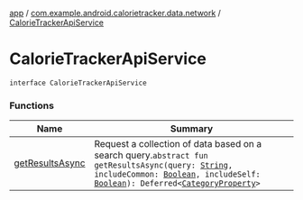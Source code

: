 [app](../../index.md) / [com.example.android.calorietracker.data.network](../index.md) / [CalorieTrackerApiService](./index.md)

# CalorieTrackerApiService

`interface CalorieTrackerApiService`

### Functions

| Name | Summary |
|---|---|
| [getResultsAsync](get-results-async.md) | Request a collection of data based on a search query.`abstract fun getResultsAsync(query: `[`String`](https://kotlinlang.org/api/latest/jvm/stdlib/kotlin/-string/index.html)`, includeCommon: `[`Boolean`](https://kotlinlang.org/api/latest/jvm/stdlib/kotlin/-boolean/index.html)`, includeSelf: `[`Boolean`](https://kotlinlang.org/api/latest/jvm/stdlib/kotlin/-boolean/index.html)`): Deferred<`[`CategoryProperty`](../../com.example.android.calorietracker.data.models/-category-property/index.md)`>` |
